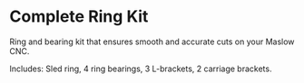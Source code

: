 # Complete Ring Kit

Ring and bearing kit that ensures smooth and accurate cuts on your Maslow CNC.

Includes: Sled ring, 4 ring bearings, 3 L-brackets, 2 carriage brackets.
